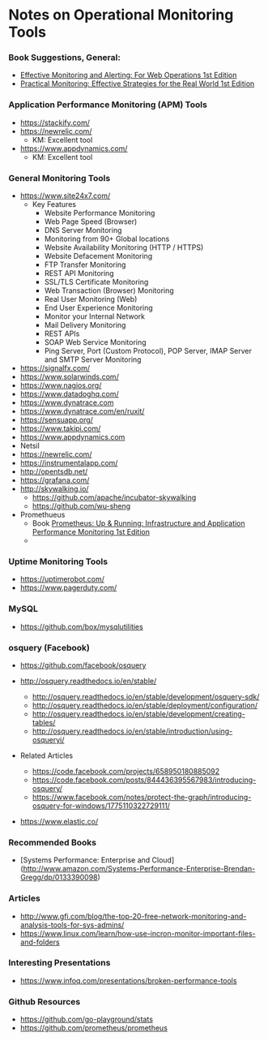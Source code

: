 Notes on Operational Monitoring Tools
==== 


### Book Suggestions, General:
* [Effective Monitoring and Alerting: For Web Operations 1st Edition](https://www.amazon.com/Effective-Monitoring-Alerting-Web-Operations/dp/1449333524/)
* [Practical Monitoring: Effective Strategies for the Real World 1st Edition](https://www.amazon.com/Practical-Monitoring-Effective-Strategies-World/dp/1491957352/) 





### Application Performance Monitoring (APM) Tools
* https://stackify.com/
* https://newrelic.com/
  * KM: Excellent tool
* https://www.appdynamics.com/
  * KM: Excellent tool


### General Monitoring Tools
* https://www.site24x7.com/
  * Key Features
    * Website Performance Monitoring
    * Web Page Speed (Browser)
    * DNS Server Monitoring
    * Monitoring from 90+ Global locations
    * Website Availability Monitoring (HTTP / HTTPS)
    * Website Defacement Monitoring
    * FTP Transfer Monitoring
    * REST API Monitoring
    * SSL/TLS Certificate Monitoring
    * Web Transaction (Browser) Monitoring
    * Real User Monitoring (Web)
    * End User Experience Monitoring
    * Monitor your Internal Network
    * Mail Delivery Monitoring
    * REST APIs
    * SOAP Web Service Monitoring
    * Ping Server, Port (Custom Protocol), POP Server, IMAP Server and SMTP Server Monitoring
* https://signalfx.com/
* https://www.solarwinds.com/
* https://www.nagios.org/
* https://www.datadoghq.com/
* https://www.dynatrace.com
*   https://www.dynatrace.com/en/ruxit/
* https://sensuapp.org/
* https://www.takipi.com/
* https://www.appdynamics.com
* Netsil
* https://newrelic.com/
* https://instrumentalapp.com/
* http://opentsdb.net/
* https://grafana.com/
* http://skywalking.io/
  * https://github.com/apache/incubator-skywalking
  * https://github.com/wu-sheng
* Promethueus
  * Book [Prometheus: Up & Running: Infrastructure and Application Performance Monitoring 1st Edition](https://www.amazon.com/Prometheus-Infrastructure-Application-Performance-Monitoring/dp/1492034142)
  * 


### Uptime Monitoring Tools
* https://uptimerobot.com/
* https://www.pagerduty.com/


### MySQL
* https://github.com/box/mysqlutilities


### osquery (Facebook)
* https://github.com/facebook/osquery
* http://osquery.readthedocs.io/en/stable/
  * http://osquery.readthedocs.io/en/stable/development/osquery-sdk/
  * http://osquery.readthedocs.io/en/stable/deployment/configuration/
  * http://osquery.readthedocs.io/en/stable/development/creating-tables/
  * http://osquery.readthedocs.io/en/stable/introduction/using-osqueryi/
* Related Articles
  * https://code.facebook.com/projects/658950180885092
  * https://code.facebook.com/posts/844436395567983/introducing-osquery/
  * https://www.facebook.com/notes/protect-the-graph/introducing-osquery-for-windows/1775110322729111/

* https://www.elastic.co/



### Recommended Books
* [Systems Performance: Enterprise and Cloud] (http://www.amazon.com/Systems-Performance-Enterprise-Brendan-Gregg/dp/0133390098)


### Articles
* http://www.gfi.com/blog/the-top-20-free-network-monitoring-and-analysis-tools-for-sys-admins/
* https://www.linux.com/learn/how-use-incron-monitor-important-files-and-folders


### Interesting Presentations
* https://www.infoq.com/presentations/broken-performance-tools


### Github Resources
* https://github.com/go-playground/stats
* https://github.com/prometheus/prometheus


